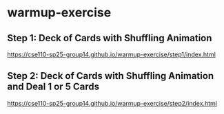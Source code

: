 # warmup-exercise

## Step 1: Deck of Cards with Shuffling Animation
https://cse110-sp25-group14.github.io/warmup-exercise/step1/index.html

## Step 2: Deck of Cards with Shuffling Animation and Deal 1 or 5 Cards
https://cse110-sp25-group14.github.io/warmup-exercise/step2/index.html
